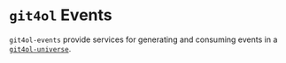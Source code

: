# `git4ol` Events

`git4ol-events` provide services for generating and consuming events in a [`git4ol-universe`](https://github.com/open-learning/git4ol-universe/).
